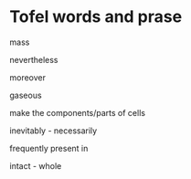 # Tofel words and prase

mass

nevertheless

moreover

gaseous

make the components/parts of cells

inevitably - necessarily

frequently present in

intact - whole 

